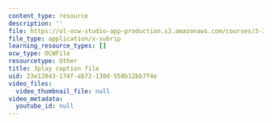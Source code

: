 ```yaml
---
content_type: resource
description: ''
file: https://ol-ocw-studio-app-production.s3.amazonaws.com/courses/3-320-atomistic-computer-modeling-of-materials-sma-5107-spring-2005/23e12043174fab72130d558b12bb7f4e_kHdqdTe7G44.srt
file_type: application/x-subrip
learning_resource_types: []
ocw_type: OCWFile
resourcetype: Other
title: 3play caption file
uid: 23e12043-174f-ab72-130d-558b12bb7f4e
video_files:
  video_thumbnail_file: null
video_metadata:
  youtube_id: null
---
```

